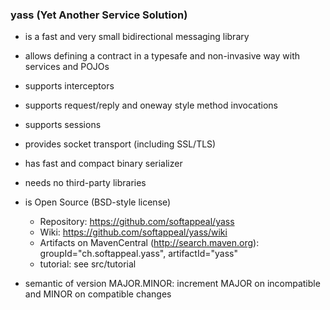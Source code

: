 ### yass (Yet Another Service Solution)

* is a fast and very small bidirectional messaging library

* allows defining a contract in a typesafe and non-invasive way with services and POJOs

* supports interceptors

* supports request/reply and oneway style method invocations

* supports sessions

* provides socket transport (including SSL/TLS)

* has fast and compact binary serializer

* needs no third-party libraries

* is Open Source (BSD-style license)
  * Repository: https://github.com/softappeal/yass
  * Wiki: https://github.com/softappeal/yass/wiki
  * Artifacts on MavenCentral (http://search.maven.org): groupId="ch.softappeal.yass", artifactId="yass"
  * tutorial: see src/tutorial

* semantic of version MAJOR.MINOR: increment MAJOR on incompatible and MINOR on compatible changes
